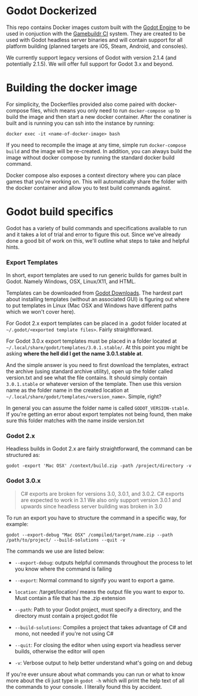 # Godot Dockerized

This repo contains Docker images custom built with the [Godot Engine](https://godotengine.org/) to be used in conjuction with the [Gamebuildr CI](https://www.gamebuildr.io) system. They are created to be used with Godot headless server binaries and will contain support for all platform building (planned targets are iOS, Steam, Android, and consoles).

We currently support legacy versions of Godot with version 2.1.4 (and potentially 2.1.5). We will offer full support for Godot 3.x and beyond.

# Building the docker image

For simplicity, the Dockerfiles provided also come paired with docker-compose files, which means you only need to run ```docker-compose up``` to build the image and then start a new docker container. After the conatiner is built and is running you can ssh into the instance by running:

```
docker exec -it <name-of-docker-image> bash
```

If you need to recompile the image at any time, simple run ```docker-compose build``` and the image will be re-created. In addition, you can always build the image without docker compose by running the standard docker build command.

Docker compose also exposes a context directory where you can place games that you're working on. This will automatically share the folder with the docker container and allow you to test build commands against.

# Godot build specifics

Godot has a variety of build commands and specifications available to run and it takes a lot of trial and error to figure this out. Since we've already done a good bit of work on this, we'll outline what steps to take and helpful hints.

### Export Templates

In short, export templates are used to run generic builds for games built in Godot. Namely Windows, OSX, Linux/X11, and HTML.

Templates can be downloaded from [Godot Downloads](https://godotengine.org/download/osx). The hardest part about installing templates (without an associated GUI) is figuring out where to put templates in Linux (Mac OSX and Windows have different paths which we won't cover here).

For Godot 2.x export templates can be placed in a .godot folder located at ```~/.godot/<exported template files>```. Fairly straightforward.

For Godot 3.0.x export templates must be placed in a folder located at ```~/.local/share/godot/templates/3.0.1.stable/```. At this point you might be asking **where the hell did I get the name 3.0.1.stable at**. 

And the simple answer is you need to first download the templates, extract the archive (using standard archive utility), open up the folder called version.txt and see what the file contains. It should simply contain ```3.0.1.stable``` or whatever version of the template. Then use this version name as the folder name in the created location at ```~/.local/share/godot/templates/<version_name>```. Simple, right?

In general you can assume the folder name is called ```GODOT_VERSION-stable```. If you're getting an error about export templates not being found, then make sure this folder matches with the name inside version.txt

### Godot 2.x

Headless builds in Godot 2.x are fairly straightforward, the command can be structured as:

```
godot -export 'Mac OSX' /context/build.zip -path /project/directory -v
```

### Godot 3.0.x

> C# exports are broken for versions 3.0, 3.0.1, and 3.0.2. C# exports are expected to work in 3.1
> We also only support version 3.0.1 and upwards since headless server building was broken in 3.0

To run an export you have to structure the command in a specific way, for example:

```
godot --export-debug "Mac OSX" /compiled/target/name.zip --path /path/to/project/ --build-solutions --quit -v
```

The commands we use are listed below:

* ```--export-debug```: outputs helpful commands throughout the process to let you know where the command is failing

* ```--export```: Normal command to signify you want to export a game.

* ```location```: /target/location/ means the output file you want to expor to. Must contain a file that has the .zip extension

* ```--path```: Path to your Godot project, must specify a directory, and the directory must contain a project.godot file

* ```--build-solutions```: Compiles a project that takes advantage of C# and mono, not needed if you're not using C#

* ```--quit```: For closing the editor when using export via headless server builds, otherwise the editor will open

* ```-v```: Verbose output to help better understand what's going on and debug

If you're ever unsure about what commands you can run or what to know more about the cli just type in ```godot -h``` which will print the help text of all the commands to your console. I literally found this by accident.
